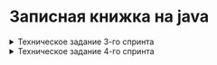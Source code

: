 # Записная книжка на java
<details>
 <summary> Техническое задание 3-го спринта </summary>

Как человек обычно делает покупки? Если ему нужен не один продукт, а несколько, то очень вероятно, что сначала он составит список, чтобы ничего не забыть. Сделать это можно где угодно: на листе бумаги, в приложении для заметок или, например, в сообщении самому себе в мессенджере.

А теперь представьте, что это список не продуктов, а полноценных дел. И не каких-нибудь простых вроде «помыть посуду» или «позвонить бабушке», а сложных — например, «организовать большой семейный праздник» или «купить квартиру». Каждая из таких задач может разбиваться на несколько этапов со своими нюансами и сроками. А если над их выполнением будет работать не один человек, а целая команда, то организация процесса станет ещё сложнее.

## Трекер задач

Как системы контроля версий помогают команде работать с общим кодом, так и трекеры задач позволяют эффективно организовать совместную работу над задачами. Вам предстоит написать бэкенд для такого трекера. В итоге должна получиться программа, отвечающая за формирование модели данных для этой страницы:

Пользователь не будет видеть консоль вашего приложения. Поэтому нужно сделать так, чтобы методы не просто печатали что-то в консоль, но и возвращали объекты нужных типов.
Вы можете добавить консольный вывод для самопроверки в класcе Main, но на работу методов он влиять не должен.

## Типы задач
Простейшим кирпичиком такой системы является задача (англ. task). У задачи есть следующие свойства:

* Название, кратко описывающее суть задачи (например, «Переезд»).
* Описание, в котором раскрываются детали.
* Уникальный идентификационный номер задачи, по которому её можно будет найти.
* Статус, отображающий её прогресс. Мы будем выделять следующие этапы жизни задачи:
  * NEW — задача только создана, но к её выполнению ещё не приступили.
  * IN_PROGRESS — над задачей ведётся работа.
  * DONE — задача выполнена.
    
Иногда для выполнения какой-нибудь масштабной задачи её лучше разбить на подзадачи (англ. subtask). Большую задачу, которая делится на подзадачи, мы будем называть эпиком (англ. epic).
 
Таким образом, в нашей системе задачи могут быть трёх типов: обычные задачи, эпики и подзадачи. Для них должны выполняться следующие условия:

* Для каждой подзадачи известно, в рамках какого эпика она выполняется.
* Каждый эпик знает, какие подзадачи в него входят.
* Завершение всех подзадач эпика считается завершением эпика.

## Подсказка: как организовать классы для хранения задач

У одной и той же проблемы в программировании может быть несколько решений. К примеру, вам нужно представить в программе три вида связанных сущностей: задачи, подзадачи и эпики. Вы можете завести один абстрактный класс и связать три других с ним. Или создать один не абстрактный класс и двух его наследников. Или сделать три отдельных класса. Задача программиста — не только сделать выбор, но и обосновать его. Вне зависимости от того, по какому пути вы решите пойти, каждое из этих решений будет лучше в одних ситуациях и хуже в других.

На наш взгляд, самым безопасным способом решения этой задачи будет создание публичного не абстрактного класса task.Task. Он представляет отдельно стоящую задачу. Далее от него создать два подкласса: task.Subtask и task.Epic. Такая структура с одной стороны позволит менять свойства сразу всех видов задач, а с другой — оставит пространство для манёвров, если потребуется изменить только одну из них.

## Идентификатор задачи

У каждого типа задач есть идентификатор. Это целое число, уникальное для всех типов задач. По нему мы находим, обновляем, удаляем задачи. При создании задачи менеджер присваивает ей новый идентификатор.

Для генерации идентификаторов можно использовать числовое поле класса менеджер, увеличивая его на 1, когда нужно получить новое значение.

## Менеджер

Кроме классов для описания задач, вам нужно реализовать класс для объекта-менеджера. Он будет запускаться на старте программы и управлять всеми задачами. В нём должны быть реализованы следующие функции:

* Возможность хранить задачи всех типов. Для этого вам нужно выбрать подходящую коллекцию.
* Методы для каждого из типа задач(Задача/Эпик/Подзадача):
   * Получение списка всех задач.
   * Удаление всех задач.
   * Получение по идентификатору.
   * Создание. Сам объект должен передаваться в качестве параметра.
   * Обновление. Новая версия объекта с верным идентификатором передаётся в виде параметра.
   * Удаление по идентификатору.
* Дополнительные методы:
   * Получение списка всех подзадач определённого эпика.
* Управление статусами осуществляется по следующему правилу:
   * Менеджер сам не выбирает статус для задачи. Информация о нём приходит менеджеру вместе с информацией о самой задаче. По этим данным в одних случаях он будет сохранять статус, в других будет рассчитывать.
   * Для эпиков:
      * если у эпика нет подзадач или все они имеют статус NEW, то статус должен быть NEW.
      * если все подзадачи имеют статус DONE, то и эпик считается завершённым — со статусом DONE.
      * во всех остальных случаях статус должен быть IN_PROGRESS.

## Подсказки

### Хранение задач

Итак, вам нужно:
1. Получать задачи по идентификатору.
2. Выводить списки задач разных типов.

Один из способов организовать такое хранение — это присвоить соответствие между идентификатором и задачей при помощи HashMap. Поскольку идентификатор не может повторяться (иначе он не был бы идентификатором), такой подход позволит быстро получать задачу.
Чтобы получать разные типы задач, вы можете создать три HashMap по одной на каждый из видов задач.

### Обновление данных

При обновлении можете считать, что на вход подаётся новый объект, который должен полностью заменить старый. К примеру, метод для обновления эпика может принимать эпик в качестве входных данных public void updateTask(task.Task task). Если вы храните эпики в HashMap, где ключами являются идентификаторы, то обновление — это запись нового эпика task.put(task.getId(), task)).

### Обновление статуса задачи

Фраза «информация приходит вместе с информацией по задаче» означает, что не существует отдельного метода, который занимался бы только обновлением статуса задачи. Вместо этого статус задачи обновляется вместе с полным обновлением задачи.

### Обновление эпиков

Из описания задачи видно, что эпик не управляет своим статусом самостоятельно. Это значит:
1. Пользователь не должен иметь возможности поменять статус эпика самостоятельно.
2. Когда меняется статус любой подзадачи в эпике, вам необходимо проверить, что статус эпика изменится соответствующим образом. При этом изменение статуса эпика может и не произойти, если в нём, к примеру, всё ещё есть незакрытые задачи.

## И ещё кое-что...

1. Проверка кода называется тестированием. Мы будем подробно рассказывать об этом дальше в курсе. Тем не менее, сам процесс тестирования можно начать уже сейчас. Создайте в классе Main методstatic void main(String[] args) и внутри него:
   * Создайте 2 задачи, один эпик с 2 подзадачами, а другой эпик с 1 подзадачей.
   * Распечатайте списки эпиков, задач и подзадач, через System.out.println(..)
   * Измените статусы созданных объектов, распечатайте. Проверьте, что статус задачи и подзадачи сохранился, а статус эпика рассчитался по статусам подзадач.
   * И, наконец, попробуйте удалить одну из задач и один из эпиков.
Воспользуйтесь дебаггером, поставляемым вместе со средой разработки, что бы понять логику работы программы и отладить.
2. Не оставляйте в коде мусор — превращённые в комментарии или ненужные куски кода. Это сквозной проект, на его основе вы будете делать несколько следующих домашних заданий.
3. Давайте коммитам осмысленные комментарии: порядок в репозитории и коде — ключ к успеху написания хороших программ.
</details>

<details>
 <summary> Техническое задание 4-го спринта </summary>

## Менеджер теперь интерфейс

Из темы об абстракции и полиморфизме вы узнали, что при проектировании кода полезно разделять требования к желаемой функциональности объектов и то, как эта функциональность реализована. То есть набор методов, который должен быть у объекта, лучше вынести в интерфейс, а реализацию этих методов – в класс, который его реализует. Теперь нужно применить этот принцип к менеджеру задач.
* Класс TaskManager должен стать интерфейсом. В нём нужно собрать список методов, которые должны быть у любого объекта-менеджера. Вспомогательные методы, если вы их создавали, переносить в интерфейс не нужно.
* Созданный ранее класс менеджера нужно переименовать в InMemoryTaskManager. Именно то, что менеджер хранит всю информацию в оперативной памяти, и есть его главное свойство, позволяющее эффективно управлять задачами. Внутри класса должна остаться реализация методов. При этом важно не забыть имплементировать TaskManager, ведь в Java класс должен явно заявить, что он подходит под требования интерфейса.

## Подсказки
### Как быстро сделать TaskManager интерфейсом
Достаточно просто убрать у всех методов блок реализации, а ключевое слово class заменить на interface.
### Что делать с новым классом InMemoryTaskManager
В InMemoryTaskManager нужно скопировать бывшее содержимое класса TaskManager. Чтобы класс реализовывал интерфейс, необходимо после его названия указать ключевое слово implements и имя интерфейса — class InMemoryTaskManager implements TaskManager. Перед реализацией методов интерфейса нужна аннотация @Override.

## История просмотров задач
Добавьте в программу новую функциональность — нужно, чтобы трекер отображал последние просмотренные пользователем задачи. Для этого добавьте метод getHistory() в  TaskManager и реализуйте его — он должен возвращать последние 10 просмотренных задач. Просмотром будем считаться вызов у менеджера методов получения задачи по идентификатору  — getTask(), getSubtask() и getEpic(). От повторных просмотров избавляться не нужно.
У метода getHistory() не будет параметров. Это значит, он формирует свой ответ, анализируя исключительно внутреннее состояние полей объекта менеджера. Подумайте, каким образом и какие данные вы запишете в поля менеджера для возможности извлекать из них историю посещений. Так как в истории отображается, к каким задачам было обращение в методах getTask(), getSubtask() и getEpic(), эти данные в полях менеджера будут обновляться при вызове этих трех методов.

Обратите внимание, что просмотрен может быть любой тип задачи. То есть возвращаемый список задач может содержать объект одного из трех типов на любой своей позиции. Чтобы описать ячейку такого списка, нужно вспомнить о полиморфизме и выбрать тип, являющийся общим родителем обоих классов.

## Подсказки
### Как отобразить в коде историю просмотров
История просмотров задач — это упорядоченный набор элементов, для хранения которых отлично подойдёт список. При создании менеджера заведите список для хранения просмотренных задач. Этот список должен обновляться в методах getSubtask() и getEpic() — просмотренные задачи должны добавляться в конец.
### Обновление истории просмотров
Учитывайте, что размер списка для хранения просмотров не должен превышать десяти элементов. Если размер списка исчерпан, из него нужно удалить самый старый элемент — тот который находится в начале списка.
### Где пригодится тип списка просмотренных задач
Для списка просмотренных задач нужен тип Task. Метод getHistory() должен возвращать список именно такого типа. В итоге он будет выглядеть так — List<Task> getHistory(). 

### Утилитарный класс
Со временем в приложении трекера появится несколько реализаций интерфейса TaskManager.   Чтобы не зависеть от реализации, создайте утилитарный класс Managers.  На нём будет лежать вся ответственность за создание менеджера задач. То есть Managers должен сам подбирать нужную реализацию TaskManagerи возвращать объект правильного типа.
У Managersбудет метод  getDefault().  При этом вызывающему неизвестен конкретный класс, только то, что объект, который возвращает getDefault(), реализует интерфейс TaskManager.

### Подсказка про getDefault()
Метод getDefault() будет без параметров. Он должен возвращать объект-менеджер, поэтому типом его возвращаемого значения будет TaskManager.

## Статусы задач как перечисление
Так как варианты возможных статусов у задачи ограничены, для их хранения в программе лучше завести перечисляемый тип enum.
Ранее мы использовали для хранения статусов задач тип String — теперь три соответствующих поля в классе нужно объединить в enum с тремя значениями. Не забудьте, что все элементы перечисления принято писать как константы: в верхнем регистре.

## Тестирование вашего решения
Убедитесь, что ваше решение работает! В главном классе воспроизведите несложный пользовательский сценарий:
* создайте несколько задач разного типа.
* вызовите разные методы интерфейса TaskManager и напечатайте историю просмотров после каждого вызова. Если код рабочий, то история просмотров задач будет отображаться корректно.

## Сделайте историю задач интерфейсом
В этом спринте возможности трекера ограничены — в истории просмотров допускается дублирование и она может содержать только десять задач. В следующем спринте вам нужно будет убрать дубли и расширить её размер. Чтобы подготовиться к этому, проведите рефакторинг кода.
Создайте отдельный интерфейс для управления историей просмотров — HistoryManager. У него будет два метода. Первый add(Task task) должен помечать задачи как просмотренные, а второй getHistory() — возвращать их список.
Объявите класс InMemoryHistoryManager и перенесите в него часть кода для работы с историей из  класса InMemoryTaskManager.  Новый класс InMemoryHistoryManager должен реализовывать интерфейс HistoryManager.
Добавьте в служебный класс Managers статический метод HistoryManager getDefaultHistory().  Он должен возвращать объект InMemoryHistoryManager — историю просмотров.
Проверьте, что теперь InMemoryTaskManager обращается к менеджеру истории через интерфейс HistoryManager и использует реализацию, которую возвращает метод getDefaultHistory().

